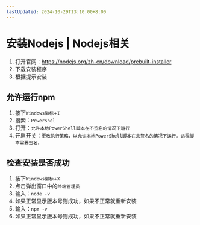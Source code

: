 ```yaml
---
lastUpdated: 2024-10-29T13:10:00+8:00
---
```


# 安装Nodejs | Nodejs相关

1. 打开官网：<https://nodejs.org/zh-cn/download/prebuilt-installer>
2. 下载安装程序
3. 根据提示安装

## 允许运行npm

1. 按下```Windows徽标```+```I```
2. 搜索：```Powershel```
3. 打开：```允许本地PowerShell脚本在不签名的情况下运行```
4. 开启开关：```更改执行策略，以允许本地PowerShell脚本在未签名的情况下运行。远程脚本需要签名。```

## 检查安装是否成功

1. 按下```Windows徽标```+```X```
2. 点击弹出窗口中的```终端管理员```
3. 输入：```node -v```
4. 如果正常显示版本号则成功，如果不正常就重新安装
5. 输入：```npm -v```
6. 如果正常显示版本号则成功，如果不正常就重新安装
